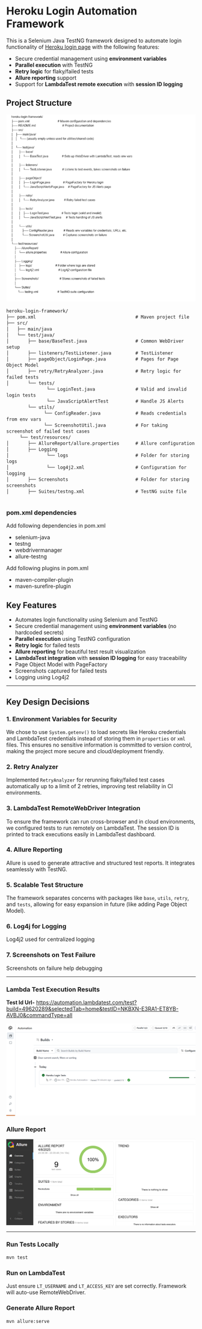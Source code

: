 # Heroku Login Automation Framework

This is a Selenium Java TestNG framework designed to automate login functionality of [Heroku login page](https://the-internet.herokuapp.com/login) with the following features:

- Secure credential management using **environment variables**
- **Parallel execution** with TestNG
- **Retry logic** for flaky/failed tests
- **Allure reporting** support
- Support for **LambdaTest remote execution** with **session ID logging**

## Project Structure

![img_6.png](img_6.png)

```
heroku-login-framework/
├── pom.xml                                     # Maven project file            
├── src/
│   ├── main/java
│   └── test/java/
│       ├── base/BaseTest.java                  # Common WebDriver setup
│       ├── listeners/TestListener.java         # TestListener
│       ├── pageObject/LoginPage.java           # Pages for Page Object Model
│       ├── retry/RetryAnalyzer.java            # Retry logic for failed tests
│       └── tests/
               └── LoginTest.java               # Valid and invalid login tests
               └── JavaScriptAlertTest          # Handle JS Alerts
        └── utils/
              └── ConfigReader.java             # Reads credentials from env vars
              └── ScreenshotUtil.java           # For taking screenshot of failed test cases
     └── test/resources/
│       ├── AllureReport/allure.properties      # Allure configuration
│       ├── Logging
│              └── logs                         # Folder for storing logs
│              └── log4j2.xml                   # Configuration for logging
│       ├── Screenshots                         # Folder for storing screenshots
│       ├── Suites/testng.xml                   # TestNG suite file


```

### pom.xml dependencies
Add following dependencies in pom.xml

- selenium-java
- testng
- webdrivermanager
- allure-testng

Add following plugins in pom.xml

- maven-compiler-plugin
- maven-surefire-plugin

## Key Features

- Automates login functionality using Selenium and TestNG
- Secure credential management using **environment variables** (no hardcoded secrets)
- **Parallel execution** using TestNG configuration
- **Retry logic** for failed tests
- **Allure reporting** for beautiful test result visualization
- **LambdaTest integration** with **session ID logging** for easy traceability
- Page Object Model with PageFactory
- Screenshots captured for failed tests
- Logging using Log4j2


------------


## Key Design Decisions

### 1. **Environment Variables for Security**
We chose to use `System.getenv()` to load secrets like Heroku credentials and LambdaTest credentials instead of storing them in `properties` or `xml` files. This ensures no sensitive information is committed to version control, making the project more secure and cloud/deployment friendly.

### 2. **Retry Analyzer**
Implemented `RetryAnalyzer` for rerunning flaky/failed test cases automatically up to a limit of 2 retries, improving test reliability in CI environments.

### 3. **LambdaTest RemoteWebDriver Integration**
To ensure the framework can run cross-browser and in cloud environments, we configured tests to run remotely on LambdaTest. The session ID is printed to track executions easily in LambdaTest dashboard.

### 4. **Allure Reporting**
Allure is used to generate attractive and structured test reports. It integrates seamlessly with TestNG.

### 5. **Scalable Test Structure**
The framework separates concerns with packages like `base`, `utils`, `retry`, and `tests`, allowing for easy expansion in future (like adding Page Object Model).

### 6. **Log4j for Logging**
Log4j2 used for centralized logging

### 7. **Screenshots on Test Failure**
Screenshots on failure help debugging

------------

### Lambda Test Execution Results

**Test Id Url-** https://automation.lambdatest.com/test?build=49620289&selectedTab=home&testID=NKBXN-E3RA1-ET8YB-AVBJ0&commandType=all

![img_4.png](img_4.png)

### Allure Report

![img_3.png](img_3.png)

-------------

### Run Tests Locally

```bash
mvn test
```

### Run on LambdaTest
Just ensure `LT_USERNAME` and `LT_ACCESS_KEY` are set correctly. Framework will auto-use RemoteWebDriver.

### Generate Allure Report

```bash
mvn allure:serve